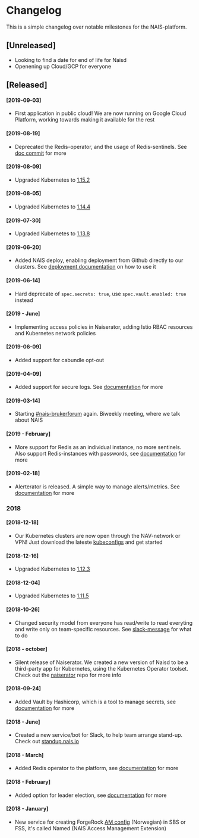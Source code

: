 # Changelog

This is a simple changelog over notable milestones for the NAIS-platform.

## \[Unreleased\]

* Looking to find a date for end of life for Naisd
* Openening up Cloud/GCP for everyone

## \[Released\]

#### \[2019-09-03\]

* First application in public cloud! We are now running on Google Cloud Platform, working towards making it available for the rest

#### \[2019-08-19\]

* Deprecated the Redis-operator, and the usage of Redis-sentinels. See [doc commit](https://github.com/nais/doc/commit/0c50a0db8a0eb7b98b77b60142e2741afba5f121#diff-4b5a6e49ad24d2fd8a9052f65eb5fc69c7fc7ecd) for more

#### \[2019-08-09\]

* Upgraded Kubernetes to [1.15.2](https://github.com/kubernetes/kubernetes/blob/master/CHANGELOG-1.15.md)

#### \[2019-08-05\]

* Upgraded Kubernetes to [1.14.4](https://github.com/kubernetes/kubernetes/blob/master/CHANGELOG-1.14.md)

#### \[2019-07-30\]

* Upgraded Kubernetes to [1.13.8](https://github.com/kubernetes/kubernetes/blob/master/CHANGELOG-1.13.md)

#### \[2019-06-20\]

* Added NAIS deploy, enabling deployment from Github directly to our clusters. See [deployment documentation](basics/deploy.md) on how to use it

#### \[2019-06-14\]

* Hard deprecate of `spec.secrets: true`, use `spec.vault.enabled: true` instead

#### \[2019 - June\]

* Implementing access policies in Naiserator, adding Istio RBAC resources and Kubernetes network policies

#### \[2019-06-09\]

* Added support for cabundle opt-out

#### \[2019-04-09\]

* Added support for secure logs. See [documentation](observability/logs/#secure-logs) for more

#### \[2019-03-14\]

* Starting [\#nais-brukerforum](https://nav-it.slack.com/messages/CGGTL83GT) again. Biweekly meeting, where we talk about NAIS

#### \[2019 - February\]

* More support for Redis as an individual instance, no more sentinels. Also support Redis-instances with passwords, see [documentation](addons/redis.md) for more

#### \[2019-02-18\]

* Alerterator is released. A simple way to manage alerts/metrics. See [documentation](observability/alerts/) for more

### 2018

#### \[2018-12-18\]

* Our Kubernetes clusters are now open through the NAV-network or VPN! Just download the lateste [kubeconfigs](https://github.com/navikt/kubeconfigs) and get started

#### \[2018-12-16\]

* Upgraded Kubernetes to [1.12.3](https://github.com/kubernetes/kubernetes/blob/master/CHANGELOG-1.12.md)

#### \[2018-12-04\]

* Upgraded Kubernetes to [1.11.5](https://github.com/kubernetes/kubernetes/blob/master/CHANGELOG-1.11.md)

#### \[2018-10-26\]

* Changed security model from everyone has read/write to read everyting and write only on team-specific resources. See [slack-message](https://nav-it.slack.com/archives/C5KUST8N6/p1540292509000100) for what to do

#### \[2018 - october\]

* Silent release of Naiserator. We created a new version of Naisd to be a third-party app for Kubernetes, using the Kubernetes Operator toolset. Check out the [naiserator](https://github.com/nais/naiserator) repo for more info

#### \[2018-09-24\]

* Added Vault by Hashicorp, which is a tool to manage secrets, see [documentation](https://github.com/navikt/vault-iac/blob/master/doc/endusers.md) for more

#### \[2018 - June\]

* Created a new service/bot for Slack, to help team arrange stand-up. Check out [standup.nais.io](https://standup.nais.io/)

#### \[2018 - March\]

* Added Redis operator to the platform, see [documentation](addons/redis.md) for more

#### \[2018 - February\]

* Added option for leader election, see [documentation](addons/leader-election.md) for more

#### \[2018 - January\]

* New service for creating ForgeRock [AM config](legacy/am.md) \(Norwegian\) in SBS or FSS, it's called Named \(NAIS Access Management Extension\)

